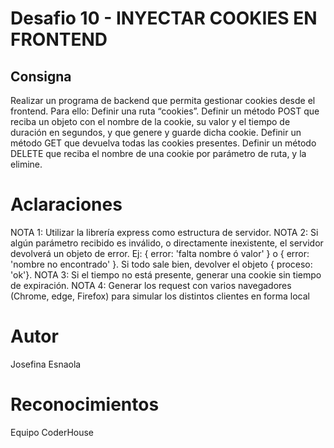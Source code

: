 # Desafio 10 - INYECTAR COOKIES EN FRONTEND
## Consigna
Realizar un programa de backend que permita gestionar cookies desde el frontend. Para ello: 
Definir una ruta “cookies”.
Definir un método POST que reciba un objeto con el nombre de la cookie, su valor y el tiempo de duración en segundos, y que genere y guarde dicha cookie.
Definir un método GET que devuelva todas las cookies presentes.
Definir un método DELETE que reciba el nombre de una cookie por parámetro de ruta, y la elimine.

# Aclaraciones
NOTA 1: Utilizar la librería express como estructura de servidor.
NOTA 2: Si algún parámetro recibido es inválido, o directamente inexistente, el servidor devolverá un objeto de error.
Ej: { error: 'falta nombre ó valor' } o { error: 'nombre no encontrado' }. Si todo sale bien, devolver el objeto { proceso: 'ok'}.
NOTA 3: Si el tiempo no está presente, generar una cookie sin tiempo de expiración.
NOTA 4:  Generar los request con varios navegadores (Chrome, edge, Firefox) para simular los distintos clientes en forma local

# Autor
Josefina Esnaola
# Reconocimientos
Equipo CoderHouse
